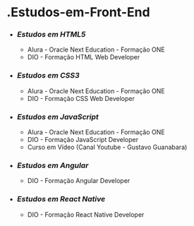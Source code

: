 # .Estudos-em-Front-End

- ### *Estudos em HTML5*
    - Alura - Oracle Next Education - Formação ONE 
    - DIO - Formação HTML Web Developer

- ### *Estudos em CSS3*
    - Alura - Oracle Next Education - Formação ONE
    - DIO - Formação CSS Web Developer

- ### *Estudos em JavaScript*
    - Alura - Oracle Next Education - Formação ONE
    - DIO - Formação JavaScript Developer
    - Curso em Vídeo (Canal Youtube - Gustavo Guanabara)

- ### *Estudos em Angular* 
    - DIO - Formação Angular Developer

- ### *Estudos em React Native*
    - DIO - Formação React Native Developer
